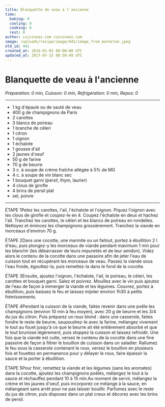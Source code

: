 ```yaml
---
title: Blanquette de veau à l'ancienne
time:
  baking: 0
  cooling: 0
  cooking: 0
  rest: 0
author: cuisineaz.com cuisineaz.com
image: /uploads/recipe/image/441/image_from_marmiton.jpeg
old_id: 441
created_at: 2016-01-01 00:00:00 UTC
updated_at: 2017-07-15 08:50:49 UTC
---
```


# Blanquette de veau à l'ancienne

_Préparation: 0 min, Cuisson: 0 min, Refrigération: 0 min, Repos: 0_

---

- 1 kg d'épaule ou de sauté de veau
- 400 g de champignons de Paris
- 2 carottes
- 3 blancs de poireau
- 1 branche de céleri
- 1 citron
- 1 oignon
- 1 échalote
- 1 gousse d'ail
- 2 jaunes d'oeuf
- 50 g de farine
- 70 g de beurre
- 3 c. à soupe de crème fraîche allégée à 5% de MG
- 4 c. à soupe de vin blanc sec
- 1 bouquet garni (persil, thym, laurier)
- 4 clous de girofle
- 4 brins de persil plat
- sel, poivre

---

ÉTAPE 1Pelez les carottes, l'ail, l'échalote et l'oignon. Piquez l'oignon avec les clous de girofle et coupez-le en 4. Coupez l'échalote en deux et hachez l'ail. Tranchez les carottes, le céleri et les blancs de poireau en rondelles. Nettoyez et émincez les champignons grossièrement. Tranchez la viande en morceaux d'environ 70 g.

ÉTAPE 2Dans une cocotte, une marmite ou un faitout, portez à ébullition 2 l d'eau, puis plongez-y les morceaux de viande pendant maximum 1 min pour les blanchir (les débarrasser de leurs impuretés et de leur amidon). Videz alors le contenu de la cocotte dans une passoire afin de jeter l'eau de cuisson tout en récupérant les morceaux de veau. Passez la viande sous l'eau froide, égouttez-la, puis remettez-la dans le fond de la cocotte.

ÉTAPE 3Ensuite, ajoutez l'oignon, l'échalote, l'ail, le poireau, le céleri, les carottes et bouquet garni. Salez et poivrez. Mouillez avec le vin puis ajoutez de l'eau de façon à immerger la viande et les légumes. Couvrez, portez à ébullition, puis baissez le feu et laissez mijoter environ 1h30 à petits frémissements.

ÉTAPE 4Pendant la cuisson de la viande, faites revenir dans une poêle les champignons (environ 10 min à feu moyen), avec 20 g de beurre et les 3/4 du jus du citron. Puis préparez un roux blond : dans une casserole, faites fondre le reste de beurre, saupoudrez-le avec la farine, mélangez vivement le tout au fouet jusqu'à ce que le beurre ait été entièrement absorbé et que le tout brunisse légèrement, puis stoppez la cuisson et laissez refroidir. Une fois que la viande est cuite, versez le contenu de la cocotte dans une fine passoire de façon à filtrer le bouillon de cuisson dans un saladier. Rallumez le feu sous la casserole contenant le roux, versez le bouillon en plusieurs fois et fouettez en permanence pour y délayer le roux, faire épaissir la sauce et la porter à ébullition.

ÉTAPE 5Pour finir, remettez la viande et les légumes (sans les aromates) dans la cocotte, ajoutez les champignons poêlés, mélangez le tout à la sauce et réchauffez pendant 10 à 15 min.Au moment de servir, mélangez la crème et les jaunes d'oeuf, puis incorporez ce mélange à la sauce, en mélangeant sans arrêt pour ne pas laisser bouillir. Parfumez avec le reste du jus de citron, puis disposez dans un plat creux et décorez avec les brins de persil.
